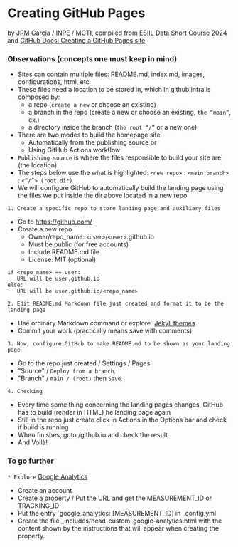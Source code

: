 # Creating GitHub Pages
by [JRM Garcia](https://garcia-inpe.github.io/) / [INPE](https://www.gov.br/inpe/pt-br) / [MCTI](https://www.gov.br/mcti/pt-br), compiled from [ESIIL Data Short Course 2024](https://cu-esiil-edu.github.io/2024-data-short-course/) and [GitHub Docs: Creating a GitHub Pages site](https://docs.github.com/en/pages/getting-started-with-github-pages/creating-a-github-pages-site)

### Observations (concepts one must keep in mind)

* Sites can contain multiple files: README.md, index.md, images, configurations, html, etc
* These files need a location to be stored in, which in github infra is composed by:
  * a repo (`create a new` or choose an existing)
  * a branch in the repo (create a new or choose an existing, `the “main”`, ex.)
  * a directory inside the branch (`the root “/”` or a new one)
* There are two modes to build the homepage site
  * Automatically from the publishing source or
  * Using GitHub Actions workflow
* `Publishing source` is where the files responsible to build your site are (the location).
* The steps below use the what is highlighted: `<new repo>` : `<main branch>` : `<“/”> (root dir)`
* We will configure GitHub to automatically build the landing page using the files we put inside the dir above located in a new repo

`1. Create a specific repo to store landing page and auxiliary files`

* Go to https://github.com/<user>
* Create a new repo
  * Owner/repo_name: `<user>`/`<user>`.github.io
  * Must be public (for free accounts)
  * Include README.md file
  * License: MIT (optional)  
```
if <repo_name> == user:
   URL will be user.github.io
else:
   URL will be user.github.io/<repo_name>
```
 
`2. Edit README.md Markdown file just created and format it to be the landing page`
* Use ordinary Markdown command or explore` [Jekyll themes](https://docs.github.com/pages/setting-up-a-github-pages-site-with-jekyll/adding-a-theme-to-your-github-pages-site-using-jekyll)
* Commit your work (practically means save with comments)
  
`3. Now, configure GitHub to make README.md to be shown as your landing page`
* Go to the repo just created / Settings / Pages
* "Source" / `Deploy from a branch`.
* "Branch" / `main / (root)` then `Save`.

`4. Checking`
* Every time some thing concerning the landing pages changes, GitHub has to build (render in HTML) he landing page again
* Still in the repo just create click in Actions in the Options bar and check if build is running
* When finishes, goto <user>/github.io and check the result
* And Voilà! 

### To go further

`* Explore` [Google Analytics](https://analytics.google.com/)
  * Create an account
  * Create a property / Put the URL and get the MEASUREMENT_ID or TRACKING_ID
  * Put the entry `google_analytics: [MEASUREMENT_ID] in _config.yml
  * Create the file _includes/head-custom-google-analytics.html with the content shown by the instructions that will appear when creating the property.


